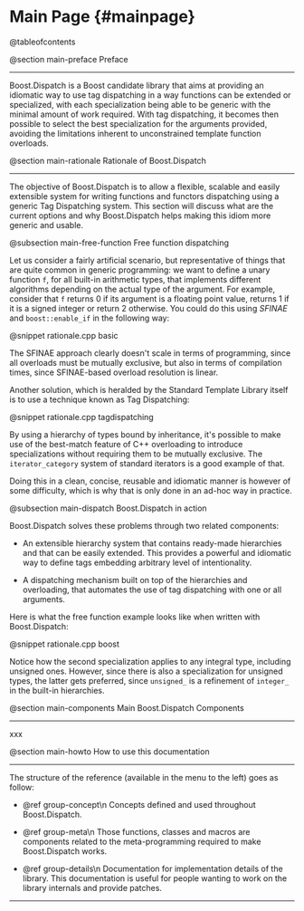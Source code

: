 Main Page {#mainpage}
=========

@tableofcontents

@section main-preface Preface

----------------------------------------------------------------------------------------------------
Boost.Dispatch is a Boost candidate library that aims at providing an idiomatic way to use tag
dispatching in a way functions can be extended or specialized, with each specialization being able
to be generic with the minimal amount of work required. With tag dispatching, it
becomes then possible to select the best specialization for the arguments provided, avoiding
the limitations inherent to unconstrained template function overloads.

@section main-rationale Rationale of Boost.Dispatch

----------------------------------------------------------------------------------------------------

The objective of Boost.Dispatch is to allow a flexible, scalable and easily extensible system
for writing functions and functors dispatching using a generic Tag Dispatching system. This
section will discuss what are the current options and why Boost.Dispatch helps making this idiom
more generic and usable.

@subsection main-free-function Free function dispatching

Let us consider a fairly artificial scenario, but representative of things that are quite common
in generic programming: we want to define a unary function `f`, for all built-in arithmetic types,
that implements different algorithms depending on the actual type of the argument. For example,
consider that `f` returns 0 if its argument is a floating point value, returns 1 if it is a signed
integer or return 2 otherwise. You could do this using *SFINAE* and `boost::enable_if` in
the following way:

@snippet rationale.cpp basic

The SFINAE approach clearly doesn't scale in terms of programming, since all
overloads must be mutually exclusive, but also in terms of compilation times,
since SFINAE-based overload resolution is linear.

Another solution, which is heralded by the Standard Template Library itself
is to use a technique known as Tag Dispatching:

@snippet rationale.cpp tagdispatching

By using a hierarchy of types bound by inheritance, it's possible to make use
of the best-match feature of C++ overloading to introduce specializations
without requiring them to be mutually exclusive. The `iterator_category`
system of standard iterators is a good example of that.

Doing this in a clean, concise, reusable and idiomatic manner is however of some
difficulty, which is why that is only done in an ad-hoc way in practice.

@subsection main-dispatch Boost.Dispatch in action

Boost.Dispatch solves these problems through two related components:

  * An extensible hierarchy system that contains ready-made hierarchies and that
    can be easily extended. This provides a powerful and idiomatic way to define
    tags embedding arbitrary level of intentionality.

  * A dispatching mechanism built on top of the hierarchies and overloading,
    that automates the use of tag dispatching with one or all arguments.

Here is what the free function example looks like when written with Boost.Dispatch:

@snippet rationale.cpp boost

Notice how the second specialization applies to any integral type, including
unsigned ones. However, since there is also a specialization for unsigned types,
the latter gets preferred, since `unsigned_` is a refinement of `integer_`
in the built-in hierarchies.

@section main-components Main Boost.Dispatch Components

----------------------------------------------------------------------------------------------------

xxx

@section main-howto How to use this documentation

----------------------------------------------------------------------------------------------------
The structure of the reference (available in the menu to the left) goes as
follow:

  - @ref group-concept\n
    Concepts defined and used throughout Boost.Dispatch.

  - @ref group-meta\n
    Those functions, classes and macros are components related to the meta-programming required
    to make Boost.Dispatch works.

  - @ref group-details\n
    Documentation for implementation details of the library. This documentation is useful
    for people wanting to work on the library internals and provide patches.


----------------------------------------------------------------------------------------------------

<!-- Links -->
<!-- [name]: url -->

